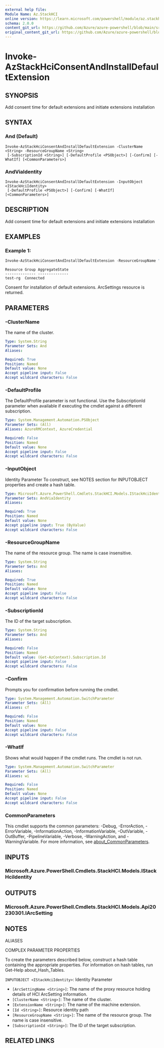 ```yaml
---
external help file: 
Module Name: Az.StackHCI
online version: https://learn.microsoft.com/powershell/module/az.stackhci/invoke-azstackhciconsentandinstalldefaultextension
schema: 2.0.0
content_git_url: https://github.com/Azure/azure-powershell/blob/main/src/StackHCI/help/Invoke-AzStackHciConsentAndInstallDefaultExtension.md
original_content_git_url: https://github.com/Azure/azure-powershell/blob/main/src/StackHCI/help/Invoke-AzStackHciConsentAndInstallDefaultExtension.md
---
```


# Invoke-AzStackHciConsentAndInstallDefaultExtension

## SYNOPSIS
Add consent time for default extensions and initiate extensions installation

## SYNTAX

### And (Default)
```
Invoke-AzStackHciConsentAndInstallDefaultExtension -ClusterName <String> -ResourceGroupName <String>
 [-SubscriptionId <String>] [-DefaultProfile <PSObject>] [-Confirm] [-WhatIf] [<CommonParameters>]
```

### AndViaIdentity
```
Invoke-AzStackHciConsentAndInstallDefaultExtension -InputObject <IStackHciIdentity>
 [-DefaultProfile <PSObject>] [-Confirm] [-WhatIf] [<CommonParameters>]
```

## DESCRIPTION
Add consent time for default extensions and initiate extensions installation

## EXAMPLES

### Example 1: 
```powershell
Invoke-AzStackHciConsentAndInstallDefaultExtension -ResourceGroupName "test-rg" -ClusterName "test-clus"
```

```output
Resource Group AggregateState
-------------- --------------
test-rg  Connected
```

Consent for installation of default extensions.
ArcSettings resource is returned.

## PARAMETERS

### -ClusterName
The name of the cluster.

```yaml
Type: System.String
Parameter Sets: And
Aliases:

Required: True
Position: Named
Default value: None
Accept pipeline input: False
Accept wildcard characters: False
```

### -DefaultProfile
The DefaultProfile parameter is not functional.
Use the SubscriptionId parameter when available if executing the cmdlet against a different subscription.

```yaml
Type: System.Management.Automation.PSObject
Parameter Sets: (All)
Aliases: AzureRMContext, AzureCredential

Required: False
Position: Named
Default value: None
Accept pipeline input: False
Accept wildcard characters: False
```

### -InputObject
Identity Parameter
To construct, see NOTES section for INPUTOBJECT properties and create a hash table.

```yaml
Type: Microsoft.Azure.PowerShell.Cmdlets.StackHCI.Models.IStackHciIdentity
Parameter Sets: AndViaIdentity
Aliases:

Required: True
Position: Named
Default value: None
Accept pipeline input: True (ByValue)
Accept wildcard characters: False
```

### -ResourceGroupName
The name of the resource group.
The name is case insensitive.

```yaml
Type: System.String
Parameter Sets: And
Aliases:

Required: True
Position: Named
Default value: None
Accept pipeline input: False
Accept wildcard characters: False
```

### -SubscriptionId
The ID of the target subscription.

```yaml
Type: System.String
Parameter Sets: And
Aliases:

Required: False
Position: Named
Default value: (Get-AzContext).Subscription.Id
Accept pipeline input: False
Accept wildcard characters: False
```

### -Confirm
Prompts you for confirmation before running the cmdlet.

```yaml
Type: System.Management.Automation.SwitchParameter
Parameter Sets: (All)
Aliases: cf

Required: False
Position: Named
Default value: None
Accept pipeline input: False
Accept wildcard characters: False
```

### -WhatIf
Shows what would happen if the cmdlet runs.
The cmdlet is not run.

```yaml
Type: System.Management.Automation.SwitchParameter
Parameter Sets: (All)
Aliases: wi

Required: False
Position: Named
Default value: None
Accept pipeline input: False
Accept wildcard characters: False
```

### CommonParameters
This cmdlet supports the common parameters: -Debug, -ErrorAction, -ErrorVariable, -InformationAction, -InformationVariable, -OutVariable, -OutBuffer, -PipelineVariable, -Verbose, -WarningAction, and -WarningVariable. For more information, see [about_CommonParameters](http://go.microsoft.com/fwlink/?LinkID=113216).

## INPUTS

### Microsoft.Azure.PowerShell.Cmdlets.StackHCI.Models.IStackHciIdentity

## OUTPUTS

### Microsoft.Azure.PowerShell.Cmdlets.StackHCI.Models.Api20230301.IArcSetting

## NOTES

ALIASES

COMPLEX PARAMETER PROPERTIES

To create the parameters described below, construct a hash table containing the appropriate properties. For information on hash tables, run Get-Help about_Hash_Tables.


`INPUTOBJECT <IStackHciIdentity>`: Identity Parameter
  - `[ArcSettingName <String>]`: The name of the proxy resource holding details of HCI ArcSetting information.
  - `[ClusterName <String>]`: The name of the cluster.
  - `[ExtensionName <String>]`: The name of the machine extension.
  - `[Id <String>]`: Resource identity path
  - `[ResourceGroupName <String>]`: The name of the resource group. The name is case insensitive.
  - `[SubscriptionId <String>]`: The ID of the target subscription.

## RELATED LINKS

